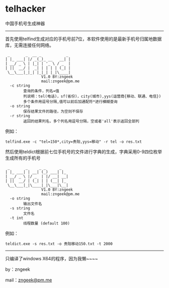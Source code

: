 # telhacker

中国手机号生成神器

_       _  __ _           _

首先使用telfind生成对应的手机号前7位，本软件使用的是最新手机号归属地数据库，无需连接任何网络。

```
 _       _  __ _           _
| |_ ___| |/ _(_)_ __   __| |
| __/ _ \ | |_| | '_ \ / _  |
| ||  __/ |  _| | | | | (_| |
 \__\___|_|_| |_|_| |_|\____|
                V1.0 BY:zngeek
                mail:zngeek@pm.me
  -c string
        查询的条件，列名=值
        列说明：tel(电话)，sf(省份)，city(城市),yys(运营商{移动、联通、电信})
        多个条件用逗号分隔,值可以前后加通配符*进行模糊查询
  -o string
        保存结果文件的路径，为空则不保存
  -r string
        返回的结果列名，多个列名用逗号分隔，空或者'all'表示返回全部列
```


例如：

```
telfind.exe -c "tel=150*,city=贵阳,yys=移动" -r tel -o res.txt
```

然后使用teldict根据前七位手机号的文件进行字典的生成，字典采用0-9四位枚举生成所有的手机号

```
 _       _     _ _      _
| |_ ___| | __| (_) ___| |_
| __/ _ \ |/ _  | |/ __| __|
| ||  __/ | (_| | | (__| |_
 \__\___|_|\____|_|\___|\__|
                V1.0 BY:zngeek
                mail:zngeek@pm.me
  -o string
        输出文件名
  -s string
        文件名
  -t int
        线程数量 (default 100)
```

例如：

```
teldict.exe -s res.txt -o 贵阳移动150.txt -t 2000
```

------

只编译了windows X64的程序，因为我懒~~~~

by：zngeek

mail：zngeek@pm.me
